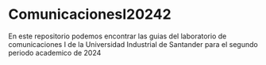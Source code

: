 # ComunicacionesI20242
En este repositorio podemos encontrar las guias del laboratorio de comunicaciones I de la Universidad Industrial de Santander para el segundo periodo academico de 2024 
